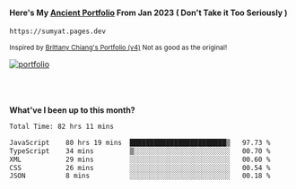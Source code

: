 #### Here's My [Ancient Portfolio](https://sumyat.pages.dev) From Jan 2023 ( Don't Take it Too Seriously ) 
````bash
https://sumyat.pages.dev 
````

<sub>Inspired by [Brittany Chiang's Portfolio (v4)](https://v4.brittanychiang.com/) Not as good as the original!</sub>


<a href='https://sumyat.pages.dev/'>
    <img src='https://github.com/sumyat-aung/sumyat-aung/assets/108873224/c9b4f2be-c585-4dd3-84e1-692c3854a6d8' alt='portfolio' align='center' />
</a>


<br />
<br />


<br />
<br />

**What've I been up to this month?**

<!--START_SECTION:waka-->

```txt
Total Time: 82 hrs 11 mins

JavaScript    80 hrs 19 mins  ████████████████████████▒   97.73 %
TypeScript    34 mins         ▒░░░░░░░░░░░░░░░░░░░░░░░░   00.70 %
XML           29 mins         ░░░░░░░░░░░░░░░░░░░░░░░░░   00.60 %
CSS           26 mins         ░░░░░░░░░░░░░░░░░░░░░░░░░   00.54 %
JSON          8 mins          ░░░░░░░░░░░░░░░░░░░░░░░░░   00.18 %
```

<!--END_SECTION:waka-->




